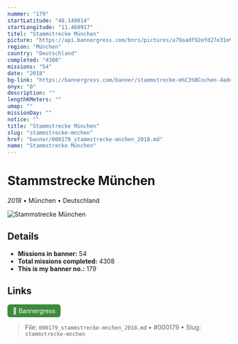 ```yaml
---
nummer: "179"
startLatitude: "48.149014"
startLongitude: "11.460917"
titel: "Stammstrecke München"
picture: "https://api.bannergress.com/bnrs/pictures/a79aadf92efd27e31e9091eebee114de"
region: "München"
country: "Deutschland"
completed: "4308"
missions: "54"
date: "2018"
bg-link: "https://bannergress.com/banner/stammstrecke-m%C3%BCnchen-4ade"
onyx: "0"
description: ""
lengthKMeters: ""
umap: ""
missionDay: ""
notice: ""
title: "Stammstrecke München"
slug: "stammstrecke-mnchen"
href: "banner/000179_stammstrecke-mnchen_2018.md"
name: "Stammstrecke München"
---
```

# Stammstrecke München

*2018* • München • Deutschland

![Stammstrecke München](https://api.bannergress.com/bnrs/pictures/a79aadf92efd27e31e9091eebee114de)



## Details

- **Missions in banner:** 54
- **Total missions completed:** 4308
- **This is my banner no.:** 179





## Links
<a href="https://bannergress.com/banner/stammstrecke-m%C3%BCnchen-4ade" target="_blank" style="display:inline-block;margin-right:8px;padding:6px 12px;background:#3c8b3c;color:#fff;text-decoration:none;border-radius:6px;">🔗 Bannergress</a>



> File: `000179_stammstrecke-mnchen_2018.md`
> • #000179
> • Slug: `stammstrecke-mnchen`
